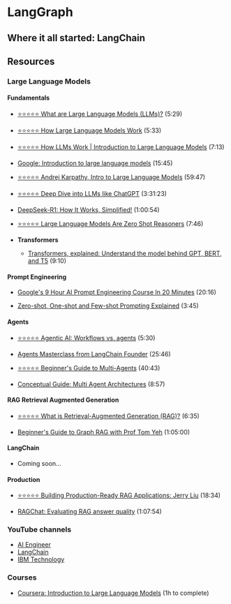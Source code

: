 # **LangGraph** 

## Where it all started: **LangChain**

## Resources

### **Large Language Models**

#### **Fundamentals**

  - [⭐️⭐️⭐️⭐️⭐️ What are Large Language Models (LLMs)?](https://www.youtube.com/watch?v=iR2O2GPbB0E) (5:29)

  - [⭐️⭐️⭐️⭐️⭐️ How Large Language Models Work](https://www.youtube.com/watch?v=5sLYAQS9sWQ) (5:33)

  - [⭐️⭐️⭐️⭐️⭐️ How LLMs Work | Introduction to Large Language Models](https://www.youtube.com/watch?v=ibr5wmtinG0) (7:13)

  - [Google: Introduction to large language models](https://www.youtube.com/watch?v=zizonToFXDs) (15:45)

  - [⭐️⭐️⭐️⭐️⭐️ Andrej Karpathy, Intro to Large Language Models](https://www.youtube.com/watch?v=zjkBMFhNj_g) (59:47)

  - [⭐️⭐️⭐️⭐️⭐️ Deep Dive into LLMs like ChatGPT](https://www.youtube.com/watch?v=7xTGNNLPyMI) (3:31:23)

  - [DeepSeek-R1: How It Works, Simplified!](https://www.youtube.com/watch?v=Uzi-cGmRalI) (1:00:54)

  - [⭐️⭐️⭐️⭐️⭐️ Large Language Models Are Zero Shot Reasoners](https://www.youtube.com/watch?v=T-w_5T-j-dA) (7:46)

  - **Transformers**

    - [Transformers, explained: Understand the model behind GPT, BERT, and T5](https://www.youtube.com/watch?v=SZorAJ4I-sA) (9:10)

#### **Prompt Engineering**

  - [Google's 9 Hour AI Prompt Engineering Course In 20 Minutes](https://www.youtube.com/watch?v=p09yRj47kNM) (20:16)

  - [Zero-shot, One-shot and Few-shot Prompting Explained](https://www.youtube.com/watch?v=sW5xoicq5TY) (3:45)

#### **Agents**

  - [⭐️⭐️⭐️⭐️⭐️ Agentic AI: Workflows vs. agents](https://www.youtube.com/watch?v=Qd6anWv0mv0) (5:30)

  - [Agents Masterclass from LangChain Founder](https://www.youtube.com/watch?v=DWUdGhRrv2c) (25:46)

  - [⭐️⭐️⭐️⭐️⭐️ Beginner's Guide to Multi-Agents](https://www.youtube.com/watch?v=0L7hRO-mktI) (40:43)

  - [Conceptual Guide: Multi Agent Architectures](https://www.youtube.com/watch?v=4nZl32FwU-o) (8:57)

#### **RAG** Retrieval Augmented Generation

  - [⭐️⭐️⭐️⭐️⭐️ What is Retrieval-Augmented Generation (RAG)?](https://www.youtube.com/watch?v=T-D1OfcDW1M) (6:35)

  - [Beginner's Guide to Graph RAG with Prof Tom Yeh](https://www.youtube.com/watch?v=5e1Wzbr8wGU) (1:05:00)

#### **LangChain**

  - Coming soon...

#### **Production**

  - [⭐️⭐️⭐️⭐️⭐️ Building Production-Ready RAG Applications: Jerry Liu](https://www.youtube.com/watch?v=TRjq7t2Ms5I) (18:34)

  - [RAGChat: Evaluating RAG answer quality](https://www.youtube.com/watch?v=lyCLu53fb3g) (1:07:54)

### YouTube channels

  - [AI Engineer](https://www.youtube.com/@aiDotEngineer)
  - [LangChain](https://www.youtube.com/@LangChain)
  - [IBM Technology](https://www.youtube.com/@IBMTechnology)

### Courses

  - [Coursera: Introduction to Large Language Models](https://www.coursera.org/learn/introduction-to-large-language-models) (1h to complete)